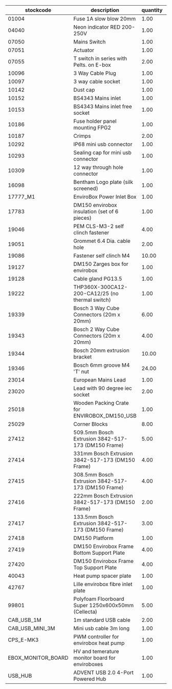 |stockcode|description|quantity|location|
|---------|-----------|--------|--------|
|01004|Fuse 1A slow blow 20mm|1.00||
|04040|Neon indicator RED 200-250V|1.00||
|07050|Mains Switch|1.00||
|07051|Actuator|1.00||
|07055|T switch in series with Pelts. on E-box|2.00||
|10096|3 Way Cable Plug|1.00||
|10097|3 way cable socket|1.00||
|10142|Dust cap|1.00||
|10152|BS4343 Mains inlet|1.00||
|10153|BS4343 Mains inlet free socket|1.00||
|10186|Fuse holder panel mounting FPG2|1.00||
|10187|Crimps|2.00||
|10292|IP68 mini usb connector|1.00||
|10293|Sealing cap for mini usb connector|1.00||
|10309|12 way through hole connector|1.00||
|16098|Bentham Logo plate (silk screened)|1.00||
|17777_M1|EnviroBox Power Inlet Box|1.00||
|17783|DM150 envirobox insulation (set of 6 pieces)|1.00||
|19046|PEM CLS-M3-2 self clinch fastener|4.00||
|19051|Grommet 6.4 Dia. cable hole|2.00||
|19086|Fastener self clinch M4|10.00||
|19127|DM150 Zarges box for envirobox|1.00||
|19128|Cable gland PG13.5|1.00||
|19222|THP360X-300CA12-200-CA12/25 (no thermal switch)|1.00||
|19339|Bosch 3 Way Cube Connectors (20m x 20mm)|6.00||
|19343|Bosch 2 Way Cube Connectors (20m x 20mm)|4.00||
|19344|Bosch 20mm extrusion bracket|10.00||
|19346|Bosch 6mm groove M4 'T' nut|24.00||
|23014|European Mains Lead|1.00||
|23020|Lead with 90 degree iec socket|2.00||
|25018|Wooden Packing Crate for   ENVIROBOX_DM150_USB|1.00||
|25029|Corner Blocks|8.00||
|27412|509.5mm Bosch Extrusion 3842-517-173 (DM150 Frame)|5.00||
|27414|331mm Bosch Extrusion 3842-517-173 (DM150 Frame)|4.00||
|27415|308.5mm Bosch Extrusion 3842-517-173 (DM150 Frame)|4.00||
|27416|222mm Bosch Extrusion 3842-517-173 (DM150 Frame)|2.00||
|27417|133.5mm Bosch Extrusion 3842-517-173 (DM150 Frame)|3.00||
|27418|DM150 Platform|1.00||
|27419|DM150 Envirobox Frame Bottom Support Plate|4.00||
|27420|DM150 Envirobox Frame Top Support Plate|4.00||
|40043|Heat pump spacer plate|1.00||
|42767|Lille envirobox fibre inlet plate|1.00||
|99801|Polyfoam Floorboard Super 1250x600x50mm (Cellecta)|5.00||
|CAB_USB_1M|1m standard USB cable|2.00||
|CAB_USB_MINI_3M|Mini usb cable 3m long|1.00||
|CPS_E-MK3|PWM controller for envirobox heat pump|1.00||
|EBOX_MONITOR_BOARD|HV and temerature monitor board for enviroboxes|1.00||
|USB_HUB|ADVENT USB 2.0 4-Port Powered Hub|1.00||
